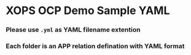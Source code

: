 # XOPS OCP Demo Sample YAML

### Please use `.yml` as YAML filename extention
### Each folder is an APP relation defination with YAML format
